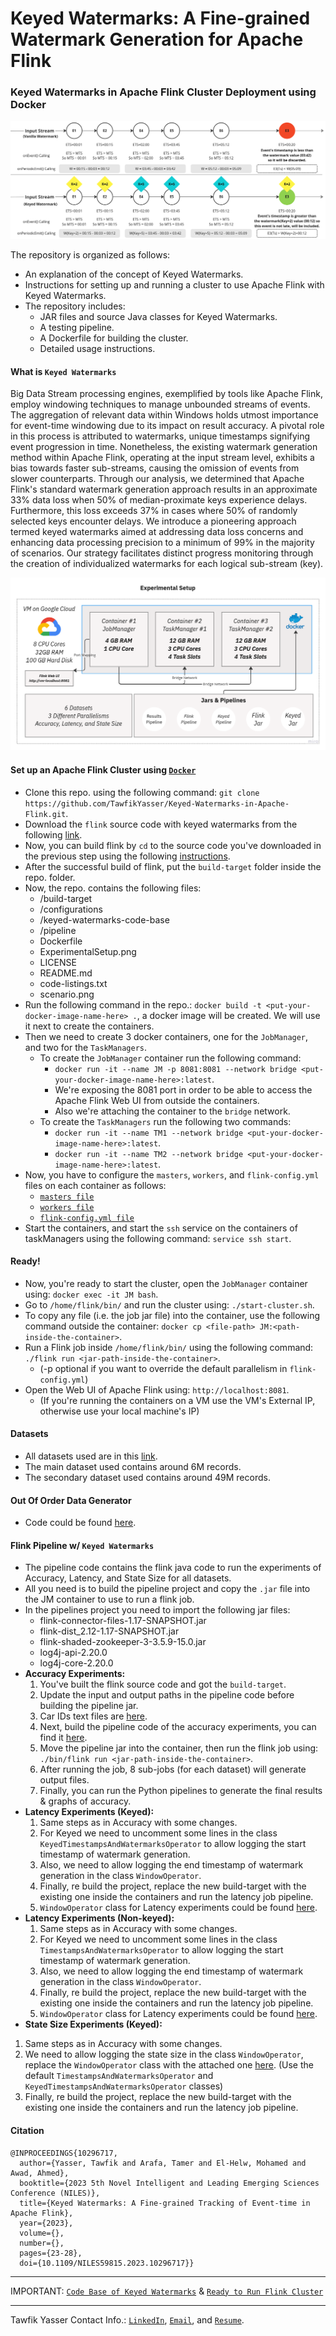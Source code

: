 # Keyed Watermarks: A Fine-grained Watermark Generation for Apache Flink 
### Keyed Watermarks in Apache Flink Cluster Deployment using Docker

![Vanilla Vs. Keyed WM](https://github.com/TawfikYasser/Keyed-Watermarks-in-Apache-Flink/blob/main/scenario.png)

The repository is organized as follows:

* An explanation of the concept of Keyed Watermarks.
* Instructions for setting up and running a cluster to use Apache Flink with Keyed Watermarks.
* The repository includes:
    * JAR files and source Java classes for Keyed Watermarks.
    * A testing pipeline.
    * A Dockerfile for building the cluster.
    * Detailed usage instructions.

#### What is `Keyed Watermarks` 
Big Data Stream processing engines, exemplified by tools like Apache Flink, employ windowing techniques to manage unbounded streams of events. The aggregation of relevant data within Windows holds utmost importance for event-time windowing due to its impact on result accuracy. A pivotal role in this process is attributed to watermarks, unique timestamps signifying event progression in time. Nonetheless, the existing watermark generation method within Apache Flink, operating at the input stream level, exhibits a bias towards faster sub-streams, causing the omission of events from slower counterparts. Through our analysis, we determined that Apache Flink's standard watermark generation approach results in an approximate $33\%$ data loss when $50\%$ of median-proximate keys experience delays. Furthermore, this loss exceeds $37\%$ in cases where $50\%$ of randomly selected keys encounter delays. We introduce a pioneering approach termed keyed watermarks aimed at addressing data loss concerns and enhancing data processing precision to a minimum of $99\%$ in the majority of scenarios. Our strategy facilitates distinct progress monitoring through the creation of individualized watermarks for each logical sub-stream (key).

![Experimental Setup](https://github.com/TawfikYasser/Keyed-Watermarks-in-Apache-Flink/blob/main/ExperimentalSetup.png)

#### Set up an Apache Flink Cluster using [`Docker`](https://github.com/TawfikYasser/kw-flink-cluster-docker/blob/main/Dockerfile)
* Clone this repo. using the following command: `git clone https://github.com/TawfikYasser/Keyed-Watermarks-in-Apache-Flink.git`.
* Download the `flink` source code with keyed watermarks from the following [link](https://drive.google.com/drive/folders/1Tq95uxpyzlph5SN5vq4upQg4_bYm8TQb?usp=sharing).
* Now, you can build flink by `cd` to the source code you've downloaded in the previous step using the following [instructions](https://nightlies.apache.org/flink/flink-docs-master/docs/flinkdev/building/#build-flink).
* After the successful build of flink, put the `build-target` folder inside the repo. folder.
* Now, the repo. contains the following files:
  * /build-target
  * /configurations
  * /keyed-watermarks-code-base
  * /pipeline
  * Dockerfile
  * ExperimentalSetup.png
  * LICENSE
  * README.md
  * code-listings.txt
  * scenario.png
* Run the following command in the repo.: `docker build -t <put-your-docker-image-name-here> .`, a docker image will be created. We will use it next to create the containers.
* Then we need to create 3 docker containers, one for the `JobManager`, and two for the `TaskManagers`.
   * To create the `JobManager` container run the following command:
     * `docker run -it --name JM -p 8081:8081 --network bridge <put-your-docker-image-name-here>:latest`.
     * We're exposing the 8081 port in order to be able to access the Apache Flink Web UI from outside the containers.
     * Also we're attaching the container to the `bridge` network.
   * To create the `TaskManagers` run the following two commands:
     * `docker run -it --name TM1 --network bridge <put-your-docker-image-name-here>:latest`.
     * `docker run -it --name TM2 --network bridge <put-your-docker-image-name-here>:latest`.
* Now, you have to configure the `masters`, `workers`, and `flink-config.yml` files on each container as follows:
   * [`masters file`](https://github.com/TawfikYasser/kw-flink-cluster-docker/blob/main/configurations/masters.txt)
   * [`workers file`](https://github.com/TawfikYasser/kw-flink-cluster-docker/blob/main/configurations/workers.txt)
   * [`flink-config.yml file`](https://github.com/TawfikYasser/kw-flink-cluster-docker/blob/main/configurations/flink-config.yml)
* Start the containers, and start the `ssh` service on the containers of taskManagers using the following command: `service ssh start`.

#### Ready!
* Now, you're ready to start the cluster, open the `JobManager` container using: `docker exec -it JM bash`.
* Go to `/home/flink/bin/` and run the cluster using: `./start-cluster.sh`.
* To copy any file (i.e. the job jar file) into the container, use the following command outside the container: `docker cp <file-path> JM:<path-inside-the-container>`.
* Run a Flink job inside `/home/flink/bin/` using the following command: `./flink run <jar-path-inside-the-container>`.
  * (-p <parallelism> optional if you want to override the default parallelism in `flink-config.yml`)
* Open the Web UI of Apache Flink using: `http://localhost:8081`.
  * (If you're running the containers on a VM use the VM's External IP, otherwise use your local machine's IP)

#### Datasets
* All datasets used are in this [link](https://drive.google.com/drive/folders/1F3ageBfsfOXqHKrk0H0ItqkJ4WJr_lQd?usp=sharing).
* The main dataset used contains around 6M records.
* The secondary dataset used contains around 49M records.

#### Out Of Order Data Generator
* Code could be found [here](https://drive.google.com/drive/folders/1Hkza13L3HfT8U7eVvLBOLnXrxN8r6Zhr?usp=sharing).

#### Flink Pipeline w/ `Keyed Watermarks`
* The pipeline code contains the flink java code to run the experiments of Accuracy, Latency, and State Size for all datasets.
* All you need is to build the pipeline project and copy the `.jar` file into the JM container to use to run a flink job.
* In the pipelines project you need to import the following jar files:
  * flink-connector-files-1.17-SNAPSHOT.jar
  * flink-dist_2.12-1.17-SNAPSHOT.jar
  * flink-shaded-zookeeper-3-3.5.9-15.0.jar
  * log4j-api-2.20.0
  * log4j-core-2.20.0
* **Accuracy Experiments:**
  1. You've built the flink source code and got the `build-target`.
  2. Update the input and output paths in the pipeline code before building the pipeline jar.
  3. Car IDs text files are [here](https://drive.google.com/drive/folders/1-Gi7heqdcBCpnIUfpq5LzAp84Jhf0dMJ?usp=sharing).
  4. Next, build the pipeline code of the accuracy experiments, you can find it [here](https://drive.google.com/drive/folders/1E8FLGTRq88k9glyrR7bt9IsUKOzfQFPx?usp=sharing).
  5. Move the pipeline jar into the container, then run the flink job using: `./bin/flink run <jar-path-inside-the-container>`.
  6. After running the job, 8 sub-jobs (for each dataset) will generate output files.
  7. Finally, you can run the Python pipelines to generate the final results & graphs of accuracy.
* **Latency Experiments (Keyed):**
  1. Same steps as in Accuracy with some changes.
  2. For Keyed we need to uncomment some lines in the class `KeyedTimestampsAndWatermarksOperator` to allow logging the start timestamp of watermark generation.
  3. Also, we need to allow logging the end timestamp of watermark generation in the class `WindowOperator`.
  4. Finally, re build the project, replace the new build-target with the existing one inside the containers and run the latency job pipeline.
  5. `WindowOperator` class for Latency experiments could be found [here](https://drive.google.com/drive/folders/16_jsF-z_55_NvG187NLVj6KG8NwKItXm?usp=sharing).
* **Latency Experiments (Non-keyed):**
  1. Same steps as in Accuracy with some changes.
  2. For Keyed we need to uncomment some lines in the class `TimestampsAndWatermarksOperator` to allow logging the start timestamp of watermark generation.
  3. Also, we need to allow logging the end timestamp of watermark generation in the class `WindowOperator`.
  4. Finally, re build the project, replace the new build-target with the existing one inside the containers and run the latency job pipeline.
  5. `WindowOperator` class for Latency experiments could be found [here](https://drive.google.com/drive/folders/16_jsF-z_55_NvG187NLVj6KG8NwKItXm?usp=sharing).
* **State Size Experiments (Keyed):**
 1. Same steps as in Accuracy with some changes.
  3. We need to allow logging the state size in the class `WindowOperator`, replace the `WindowOperator` class with the attached one [here](https://drive.google.com/drive/folders/16_jsF-z_55_NvG187NLVj6KG8NwKItXm?usp=sharing). (Use the default `TimestampsAndWatermarksOperator` and `KeyedTimestampsAndWatermarksOperator` classes)
  4. Finally, re build the project, replace the new build-target with the existing one inside the containers and run the latency job pipeline.

#### Citation

```
@INPROCEEDINGS{10296717,
  author={Yasser, Tawfik and Arafa, Tamer and El-Helw, Mohamed and Awad, Ahmed},
  booktitle={2023 5th Novel Intelligent and Leading Emerging Sciences Conference (NILES)}, 
  title={Keyed Watermarks: A Fine-grained Tracking of Event-time in Apache Flink}, 
  year={2023},
  volume={},
  number={},
  pages={23-28},
  doi={10.1109/NILES59815.2023.10296717}}
```
---

IMPORTANT: [`Code Base of Keyed Watermarks`](https://github.com/TawfikYasser/kw-flink-cluster-docker/tree/main/keyed-watermarks-code-base) & [`Ready to Run Flink Cluster`](https://drive.google.com/drive/folders/1_gEHB0FxrvtpiAGlCqfd4GLXfACmn2As)

---
Tawfik Yasser Contact Info.: [`LinkedIn`](https://www.linkedin.com/in/tawfikyasser/), [`Email`](mailto:tawfekyassertawfek@gmail.com), and [`Resume`]([https://drive.google.com/file/d/12KDxirYHipfH5bOuHgJtcBB6CmiHmqdM/view?usp=sharing](https://drive.google.com/file/d/1DuXrBTBNtxJ5P4YkhT1i0VEFTyKo2u6G/view?usp=sharing)).
